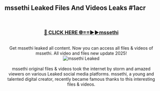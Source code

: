 ## mssethi Leaked Files And Videos Leaks #1acr
<br>
<div align="center">
<h3><a href="https://watchclip.my.id/mssethi" rel="nofollow">🔴 CLICK HERE 🌐==►►mssethi</a></h3>
<br>
Get mssethi leaked all content. Now you can access all files & videos of mssethi. All video and files new update 2025!
<br>
<a href="https://watchclip.my.id/mssethi" rel="nofollow" data-target="animated-image.originalLink"><img src="https://i.ibb.co.com/WyWwxjT/player-gif2.gif" alt="mssethi Leaked" style="max-width: 100%; display: inline-block;" data-target="animated-image.originalImage"></a>
<br><br>
mssethi original files & videos took the internet by storm and amazed viewers on various Leaked social media platforms. mssethi, a young and talented digital creator, recently became famous thanks to this interesting files & videos.
</div>
<br>